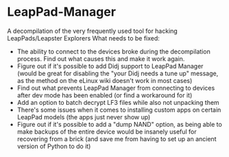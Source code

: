 # LeapPad-Manager
A decompilation of the very frequently used tool for hacking LeapPads/Leapster Explorers
What needs to be fixed:
- The ability to connect to the devices broke during the decompilation process. Find out what causes this and make it work again.
- Figure out if it's possible to add Didj support to LeapPad Manager (would be great for disabling the "your Didj needs a tune up" message, as the method on the eLinux wiki doesn't work in most cases)
- Find out what prevents LeapPad Manager from connecting to devices after dev mode has been enabled (or find a workaround for it)
- Add an option to batch decrypt LF3 files while also not unpacking them
- There's some issues when it comes to installing custom apps on certain LeapPad models (the apps just never show up)
- Figure out if it's possible to add a "dump NAND" option, as being able to make backups of the entire device would be insanely useful for recovering from a brick (and save me from having to set up an ancient version of Python to do it)
